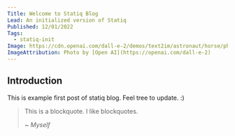 ```yaml
---
Title: Welcome to Statiq Blog
Lead: An initialized version of Statiq
Published: 12/01/2022
Tags:
  - statiq-init
Image: https://cdn.openai.com/dall-e-2/demos/text2im/astronaut/horse/photo/9.jpg
ImageAttribution: Photo by [Open AI](https://openai.com/dall-e-2)
---
```


## Introduction
This is example first post of statiq blog. Feel tree to update. :)

> This is a blockquote. I like blockquotes.
>
> ~ *Myself*
